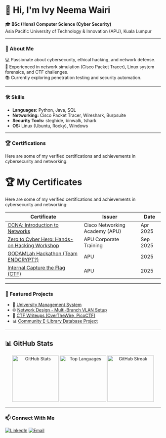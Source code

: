 # 👋 Hi, I'm Ivy Neema Wairi  

🎓 **BSc (Hons) Computer Science (Cyber Security)**  
Asia Pacific University of Technology & Innovation (APU), Kuala Lumpur  


---

### 🧩 About Me
💻 Passionate about cybersecurity, ethical hacking, and network defense.  
🔐 Experienced in network simulation (Cisco Packet Tracer), Linux system forensics, and CTF challenges.  
📚 Currently exploring penetration testing and security automation.

---

### 🛠️ Skills
- **Languages:** Python, Java, SQL  
- **Networking:** Cisco Packet Tracer, Wireshark, Burpsuite 
- **Security Tools:** steghide, binwalk, tshark  
- **OS:** Linux (Ubuntu, Rocky), Windows  

---

### 🏆 Certifications
Here are some of my verified certifications and achievements in cybersecurity and networking:

# 🏆 My Certificates

Here are some of my verified certifications and achievements in cybersecurity and networking:

| Certificate | Issuer | Date |
|--------------|---------|------|
| [CCNA: Introduction to Networks](./CCNAITNUpdated20250408-26-er13w3.pdf) | Cisco Networking Academy (APU) | Apr 2025 |
| [Zero to Cyber Hero: Hands-on Hacking Workshop](./Zero%20to%20cyber%20hero.pdf) | APU Corporate Training | Sep 2025 |
| [GODAMLah Hackathon (Team ENDCRYPT?)](./GODAMLah%20Certificate%20of%20participation%20v2%20(40)[1].pdf) | APU | 2025 |
| [Internal Capture the Flag (CTF)](./internal%20CTF.pdf) | APU | 2025 |

---

### 🚀 Featured Projects
- 🔐 [University Management System](#)  
- 🌐 [Network Design - Multi-Branch VLAN Setup](#)  
- 🧠 [CTF Writeups (OverTheWire, PicoCTF)](#)  
- 📊 [Community E-Library Database Project](#)  

---

## 📊 GitHub Stats

<div align="center">

<!-- Overall Stats -->
<img src="https://github-readme-stats.vercel.app/api?username=ivyneema&show_icons=true&theme=tokyonight&hide_border=false&border_radius=12&rank_icon=github" height="150" alt="GitHub Stats"/>

<!-- Top Languages -->
<img src="https://github-readme-stats.vercel.app/api/top-langs/?username=ivyneema&layout=compact&langs_count=5&hide_border=false&theme=tokyonight&border_radius=12" height="150" alt="Top Languages"/>

<!-- Streak Stats -->
<img src="https://github-readme-streak-stats.herokuapp.com/?user=ivyneema&theme=tokyonight&hide_border=false&border_radius=12" height="150" alt="GitHub Streak"/>

</div>

---

### 📫 Connect With Me
[![LinkedIn](https://img.shields.io/badge/LinkedIn-Ivy_Neema_Wairi-blue?style=flat-square&logo=linkedin)](https://www.linkedin.com/in/ivy-neema-121910262/)
[![Email](https://img.shields.io/badge/Email-tp085624%40mail.apu.edu.my-red?style=flat-square&logo=gmail)](mailto:tp085624@mail.apu.edu.my)
